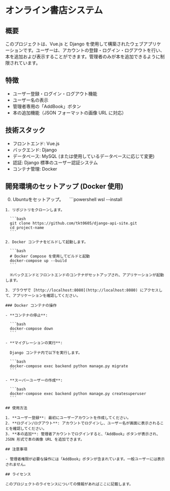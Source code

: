 # オンライン書店システム

## 概要

このプロジェクトは、Vue.js と Django を使用して構築されたウェブアプリケーションです。ユーザーは、アカウントの登録・ログイン・ログアウトを行い、本を追加および表示することができます。管理者のみが本を追加できるように制限されています。

## 特徴

- ユーザー登録・ログイン・ログアウト機能
- ユーザー名の表示
- 管理者専用の「AddBook」ボタン
- 本の追加機能（JSON フォーマットの画像 URL に対応）

## 技術スタック

- フロントエンド: Vue.js
- バックエンド: Django
- データベース: MySQL (または使用しているデータベースに応じて変更)
- 認証: Django 標準のユーザー認証システム
- コンテナ管理: Docker

## 開発環境のセットアップ (Docker 使用)
0. Ubuntuをセットアップ。
　```powershell
    wsl --install

  ```
1. リポジトリをクローンします。

    ```bash
    git clone https://github.com/tkt0605/django-api-site.git
    cd project-name
    ```

2. Docker コンテナをビルドして起動します。

    ```bash
    # Docker Compose を使用してビルドと起動
    docker-compose up --build
    ```

    ※バックエンドとフロントエンドのコンテナがセットアップされ、アプリケーションが起動します。

3. ブラウザで [http://localhost:8080](http://localhost:8080) にアクセスして、アプリケーションを確認してください。

### Docker コンテナの操作

- **コンテナの停止**: 

    ```bash
    docker-compose down
    ```

- **マイグレーションの実行**:

    Django コンテナ内で以下を実行します。

    ```bash
    docker-compose exec backend python manage.py migrate
    ```

- **スーパーユーザーの作成**:

    ```bash
    docker-compose exec backend python manage.py createsuperuser
    ```

## 使用方法

1. **ユーザー登録**: 最初にユーザーアカウントを作成してください。
2. **ログイン/ログアウト**: アカウントでログインし、ユーザー名が画面に表示されることを確認してください。
3. **本の追加**: 管理者アカウントでログインすると、「AddBook」ボタンが表示され、JSON 形式で本の画像 URL を追加できます。

## 注意事項

- 管理者権限が必要な操作には「AddBook」ボタンが含まれています。一般ユーザーには表示されません。

## ライセンス

このプロジェクトのライセンスについての情報があればここに記載します。
